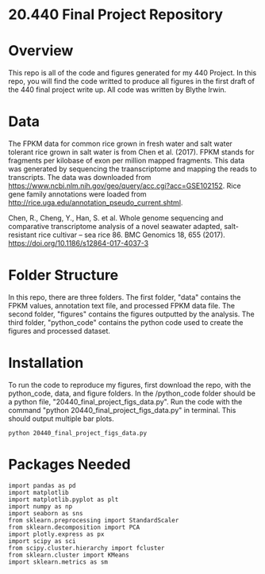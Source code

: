 # **20.440 Final Project Repository**
# **Overview**
This repo is all of the code and figures generated for my 440 Project. In this repo, you will find the code writted to produce all figures in the first draft of the
440 final project write up.
All code was written by Blythe Irwin.
# **Data**
The FPKM data for common rice grown in fresh water and salt water tolerant rice grown in salt water is from Chen et al. (2017). FPKM stands for fragments per 
kilobase of exon per million mapped fragments. This data was generated by sequencing the traanscriptome and mapping the reads to transcripts. The data was 
downloaded from https://www.ncbi.nlm.nih.gov/geo/query/acc.cgi?acc=GSE102152. Rice gene family annotations were loaded from 
http://rice.uga.edu/annotation_pseudo_current.shtml.

Chen, R., Cheng, Y., Han, S. et al. Whole genome sequencing and comparative transcriptome analysis of a novel seawater adapted, salt-resistant rice cultivar 
– sea rice 86. BMC Genomics 18, 655 (2017). https://doi.org/10.1186/s12864-017-4037-3
# **Folder Structure**
In this repo, there are three folders. The first folder, "data" contains the FPKM values, annotation text file, and processed FPKM data file. The second folder, "figures" 
contains the figures outputted by the analysis. The third folder, "python_code" contains the python code used to create the figures and processed dataset.
# **Installation**
To run the code to reproduce my figures, first download the repo, with the python_code, data, and figure folders. In the /python_code folder should be a 
python file, "20440_final_project_figs_data.py". Run the code with the command "python 20440_final_project_figs_data.py" in terminal. This should output multiple bar plots.
```
python 20440_final_project_figs_data.py
```
# **Packages Needed**
```
import pandas as pd
import matplotlib
import matplotlib.pyplot as plt
import numpy as np
import seaborn as sns
from sklearn.preprocessing import StandardScaler
from sklearn.decomposition import PCA
import plotly.express as px
import scipy as sci
from scipy.cluster.hierarchy import fcluster
from sklearn.cluster import KMeans
import sklearn.metrics as sm
```
